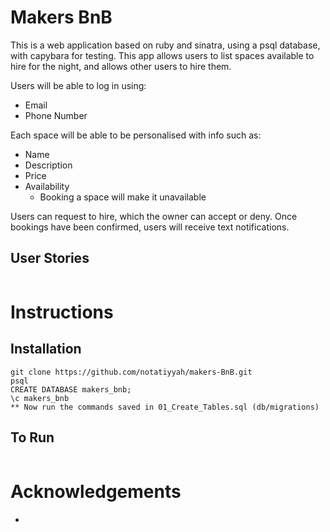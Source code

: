 # Makers BnB

This is a web application based on ruby and sinatra, using a psql database, with capybara for testing.
This app allows users to list spaces available to hire for the night, and allows other users to hire them.

Users will be able to log in using:
* Email
* Phone Number

Each space will be able to be personalised with info such as:
* Name
* Description
* Price
* Availability
  * Booking a space will make it unavailable

Users can request to hire, which the owner can accept or deny.
Once bookings have been confirmed, users will receive text notifications.

## User Stories

```
```

# Instructions

## Installation

```
git clone https://github.com/notatiyyah/makers-BnB.git
psql
CREATE DATABASE makers_bnb;
\c makers_bnb
** Now run the commands saved in 01_Create_Tables.sql (db/migrations)
```

## To Run

```
```

# Acknowledgements
*
